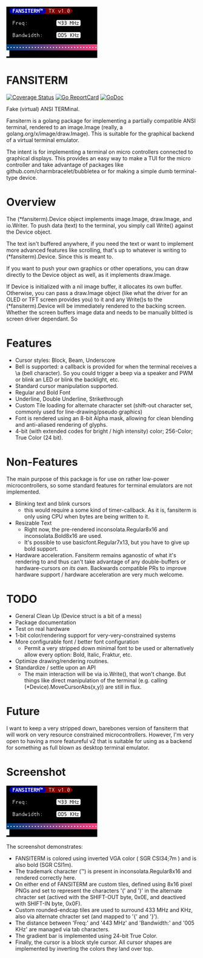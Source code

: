 ![Fansiterm Screenshot](screenshot.png)

# FANSITERM
[![Coverage Status](https://coveralls.io/repos/github/sparques/fansiterm/badge.svg?branch=master)](https://coveralls.io/github/sparques/fansiterm?branch=master)
[![Go ReportCard](https://goreportcard.com/badge/sparques/fansiterm)](https://goreportcard.com/report/sparques/fansiterm)
[![GoDoc](https://godoc.org/github.com/golang/gddo?status.svg)](https://pkg.go.dev/github.com/sparques/fansiterm)

Fake (virtual) ANSI TERMinal. 

Fansiterm is a golang package for implementing a partially compatible ANSI terminal, rendered to an image.Image (really, a golang.org/x/image/draw.Image). This is suitable for the graphical backend of a virtual terminal emulator.

The intent is for implementing a terminal on micro controllers connected to graphical displays. This provides an easy way to make a TUI for the micro controller and take advantage of packages like github.com/charmbracelet/bubbletea or for making a simple dumb terminal-type device.

# Overview

The (*fansiterm).Device object implements image.Image, draw.Image, and io.Writer. To push data (text) to the terminal, you simply call Write() against the Device object.

The text isn't buffered anywhere, if you need the text or want to implement more advanced features like scrolling, that's up to whatever is writing to (*fansiterm).Device. Since this is meant to.

If you want to push your own graphics or other operations, you can draw directly to the Device object as well, as it implements draw.Image.

If Device is initialized with a nil image buffer, it allocates its own buffer. Otherwise, you can pass a draw.Image object (like what the driver for an OLED or TFT screen provides you) to it and any Write()s to the (*fansiterm).Device will be immediately rendered to the backing screen. Whether the screen buffers image data and needs to be manually blitted is screen driver dependant. So 

# Features

 - Cursor styles: Block, Beam, Underscore
 - Bell is supported: a callback is provided for when the terminal receives a \a (bell character). So you could trigger a beep via a speaker and PWM or blink an LED or blink the backlight, etc.
 - Standard cursor manipulation supported.
 - Regular and Bold Font
 - Underline, Double Underline, Strikethrough
 - Custom Tile loading for alternate character set (shift-out character set, commonly used for line-drawing/pseudo graphics)
 - Font is rendered using an 8-bit Alpha mask, allowing for clean blending and anti-aliased rendering of glyphs.
 - 4-bit (with extended codes for bright / high intensity) color; 256-Color; True Color (24 bit).
 	

# Non-Features

The main purpose of this package is for use on rather low-power microcontrollers, so some standard features for terminal emulators are not implemented.

  - Blinking text and blink cursors
    - this would require a some kind of timer-callback. As it is, fansiterm is only using CPU when bytes are being written to it.
  - Resizable Text
    - Right now, the pre-rendered inconsolata.Regular8x16 and inconsolata.Bold8x16 are used.
    - It's possible to use basicfont.Regular7x13, but you have to give up bold support.
  - Hardware acceleration. Fansiterm remains aganostic of what it's rendering to and thus can't take advantage of any double-buffers or hardware-cursors _on its own_. Backwards compatible PRs to improve hardware support / hardware acceleration are very much welcome.

# TODO

 - General Clean Up (Device struct is a bit of a mess)
 - Package documentation
 - Test on real hardware
 - 1-bit color/rendering support for very-very-constrained systems
 - More configurable font / better font configuration
 	- Permit a very stripped down minimal font to be used or alternatively allow every option: Bold, Italic, Fraktur, etc.
 - Optimize drawing/rendering routines.
 - Standardize / settle upon an API
 	- The main interaction will be via io.Write(), that won't change. But things like direct manipulation of the terminal (e.g. calling (*Device).MoveCursorAbs(x,y)) are still in flux.

# Future

I want to keep a very stripped down, barebones version of fansiterm that will work on very resource constrained microcontrollers. However, I'm very open to having a more featureful v2 that is suitable for using as a backend for something as full blown as desktop terminal emulator.

# Screenshot

![Fansiterm Screenshot](screenshot.png)

The screenshot demonstrates:
  - FANSITERM is colored using inverted VGA color ( SGR CSI34;7m ) and is also bold (SGR CSI1m).
  - The trademark character (™) is present in inconsolata.Regular8x16 and rendered correctly here.
  - On either end of FANSITERM are custom tiles, defined using 8x16 pixel PNGs and set to represent the characters '(' and ')' in the alternate chracter set (actived with the SHIFT-OUT byte, 0x0E, and deactived with SHIFT-IN byte, 0x0F).
  - Custom rounded-endcap tiles are used to surround 433 MHz and KHz, also via alternate chracter set (and mapped to '{' and '}').
  - The distance between 'Freq:' and '443 MHz' and 'Bandwidth:' and '005 KHz' are managed via tab characters.
  - The gradient bar is implemented using 24-bit True Color.
  - Finally, the cursor is a block style cursor. All cursor shapes are implemented by inverting the colors they land over top.